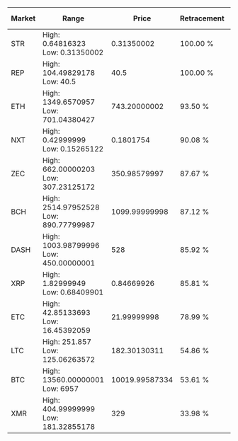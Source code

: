 | Market | Range | Price| Retracement | Doubles to 50% |
| --- | --- | --- | --- | --- |
| STR | High: 0.64816323<br />Low: 0.31350002 | 0.31350002 | 100.00 % | 1.53 |
| REP | High: 104.49829178<br />Low: 40.5 | 40.5 | 100.00 % | 1.79 |
| ETH | High: 1349.6570957<br />Low: 701.04380427 | 743.20000002 | 93.50 % | 1.38 |
| NXT | High: 0.42999999<br />Low: 0.15265122 | 0.1801754 | 90.08 % | 1.62 |
| ZEC | High: 662.00000203<br />Low: 307.23125172 | 350.98579997 | 87.67 % | 1.38 |
| BCH | High: 2514.97952528<br />Low: 890.77799987 | 1099.99999998 | 87.12 % | 1.55 |
| DASH | High: 1003.98799996<br />Low: 450.00000001 | 528 | 85.92 % | 1.38 |
| XRP | High: 1.82999949<br />Low: 0.68409901 | 0.84669926 | 85.81 % | 1.48 |
| ETC | High: 42.85133693<br />Low: 16.45392059 | 21.99999998 | 78.99 % | 1.35 |
| LTC | High: 251.857<br />Low: 125.06263572 | 182.30130311 | 54.86 % | 1.03 |
| BTC | High: 13560.00000001<br />Low: 6957 | 10019.99587334 | 53.61 % | 1.02 |
| XMR | High: 404.99999999<br />Low: 181.32855178 | 329 | 33.98 % | 0.00 |
